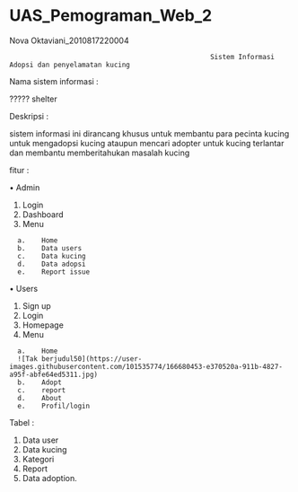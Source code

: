 # UAS_Pemograman_Web_2

Nova Oktaviani_2010817220004

                                                      Sistem Informasi Adopsi dan penyelamatan kucing
Nama sistem informasi :

????? shelter

Deskripsi : 

sistem informasi ini dirancang khusus untuk membantu para pecinta kucing untuk mengadopsi kucing ataupun mencari adopter untuk kucing terlantar dan membantu memberitahukan masalah kucing

fitur :

•	Admin 
  1.	Login
  2.	Dashboard
  3.	Menu 
     
      a.	Home
      b.	Data users
      c.	Data kucing
      d.	Data adopsi
      e.	Report issue

•	Users
  1.	Sign up
  2.	Login
  3.	Homepage
  4.	Menu
      
      a.	Home
      ![Tak berjudul50](https://user-images.githubusercontent.com/101535774/166680453-e370520a-911b-4827-a95f-abfe64ed5311.jpg)
      b.	Adopt
      c.	report
      d.	About
      e.	Profil/login

Tabel :
1.	Data user
2.	Data kucing
3.	Kategori
4.	Report
5.	Data adoption.
